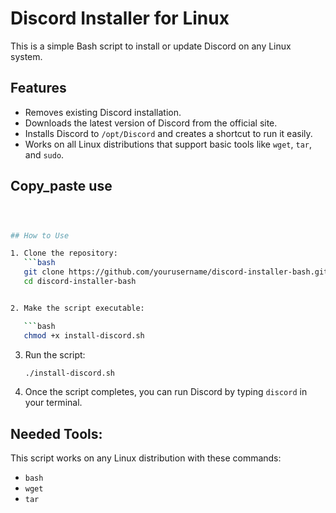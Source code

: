 
# Discord Installer for Linux

This is a simple Bash script to install or update Discord on any Linux system.

## Features

- Removes existing Discord installation.
- Downloads the latest version of Discord from the official site.
- Installs Discord to `/opt/Discord` and creates a shortcut to run it easily.
- Works on all Linux distributions that support basic tools like `wget`, `tar`, and `sudo`.

## Copy_paste use
```bash



## How to Use

1. Clone the repository:
   ```bash
   git clone https://github.com/yourusername/discord-installer-bash.git
   cd discord-installer-bash


2. Make the script executable:

   ```bash
   chmod +x install-discord.sh
   ```

3. Run the script:

   ```bash
   ./install-discord.sh
   ```

4. Once the script completes, you can run Discord by typing `discord` in your terminal.


## Needed Tools:

This script works on any Linux distribution with these commands:

* `bash`
* `wget`
* `tar`

